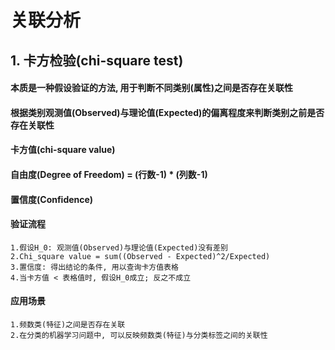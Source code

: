 # 关联分析

## 1. 卡方检验(chi-square test)
#### 本质是一种假设验证的方法, 用于判断不同类别(属性)之间是否存在关联性
#### 根据类别观测值(Observed)与理论值(Expected)的偏离程度来判断类别之前是否存在关联性
#### 卡方值(chi-square value)
#### 自由度(Degree of Freedom) = (行数-1) * (列数-1)
#### 置信度(Confidence)
#### 验证流程
	1.假设H_0: 观测值(Observed)与理论值(Expected)没有差别
	2.Chi_square value = sum((Observed - Expected)^2/Expected)
	3.置信度: 得出结论的条件, 用以查询卡方值表格
	4.当卡方值 < 表格值时, 假设H_0成立; 反之不成立
#### 应用场景
	1.频数类(特征)之间是否存在关联
	2.在分类的机器学习问题中, 可以反映频数类(特征)与分类标签之间的关联性